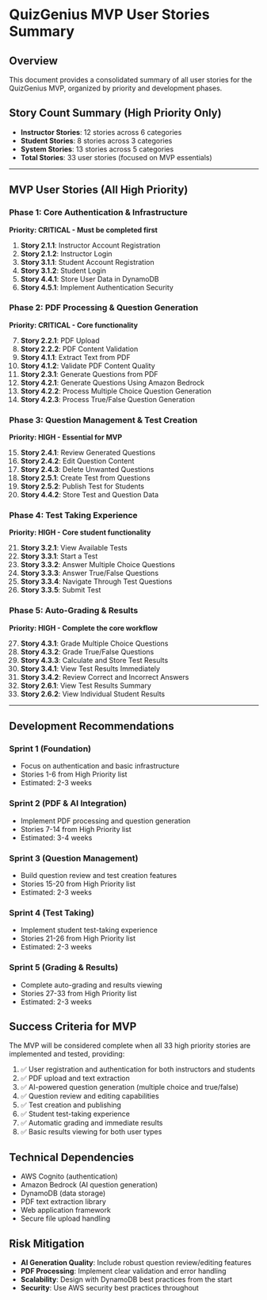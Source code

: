 # QuizGenius MVP User Stories Summary

## Overview
This document provides a consolidated summary of all user stories for the QuizGenius MVP, organized by priority and development phases.

## Story Count Summary (High Priority Only)
- **Instructor Stories**: 12 stories across 6 categories
- **Student Stories**: 8 stories across 3 categories  
- **System Stories**: 13 stories across 5 categories
- **Total Stories**: 33 user stories (focused on MVP essentials)

---

## MVP User Stories (All High Priority)

### Phase 1: Core Authentication & Infrastructure
**Priority: CRITICAL - Must be completed first**

1. **Story 2.1.1**: Instructor Account Registration
2. **Story 2.1.2**: Instructor Login  
3. **Story 3.1.1**: Student Account Registration
4. **Story 3.1.2**: Student Login
5. **Story 4.4.1**: Store User Data in DynamoDB
6. **Story 4.5.1**: Implement Authentication Security

### Phase 2: PDF Processing & Question Generation
**Priority: CRITICAL - Core functionality**

7. **Story 2.2.1**: PDF Upload
8. **Story 2.2.2**: PDF Content Validation
9. **Story 4.1.1**: Extract Text from PDF
10. **Story 4.1.2**: Validate PDF Content Quality
11. **Story 2.3.1**: Generate Questions from PDF
12. **Story 4.2.1**: Generate Questions Using Amazon Bedrock
13. **Story 4.2.2**: Process Multiple Choice Question Generation
14. **Story 4.2.3**: Process True/False Question Generation

### Phase 3: Question Management & Test Creation
**Priority: HIGH - Essential for MVP**

15. **Story 2.4.1**: Review Generated Questions
16. **Story 2.4.2**: Edit Question Content
17. **Story 2.4.3**: Delete Unwanted Questions
18. **Story 2.5.1**: Create Test from Questions
19. **Story 2.5.2**: Publish Test for Students
20. **Story 4.4.2**: Store Test and Question Data

### Phase 4: Test Taking Experience
**Priority: HIGH - Core student functionality**

21. **Story 3.2.1**: View Available Tests
22. **Story 3.3.1**: Start a Test
23. **Story 3.3.2**: Answer Multiple Choice Questions
24. **Story 3.3.3**: Answer True/False Questions
25. **Story 3.3.4**: Navigate Through Test Questions
26. **Story 3.3.5**: Submit Test

### Phase 5: Auto-Grading & Results
**Priority: HIGH - Complete the core workflow**

27. **Story 4.3.1**: Grade Multiple Choice Questions
28. **Story 4.3.2**: Grade True/False Questions
29. **Story 4.3.3**: Calculate and Store Test Results
30. **Story 3.4.1**: View Test Results Immediately
31. **Story 3.4.2**: Review Correct and Incorrect Answers
32. **Story 2.6.1**: View Test Results Summary
33. **Story 2.6.2**: View Individual Student Results

---

## Development Recommendations

### Sprint 1 (Foundation)
- Focus on authentication and basic infrastructure
- Stories 1-6 from High Priority list
- Estimated: 2-3 weeks

### Sprint 2 (PDF & AI Integration)
- Implement PDF processing and question generation
- Stories 7-14 from High Priority list
- Estimated: 3-4 weeks

### Sprint 3 (Question Management)
- Build question review and test creation features
- Stories 15-20 from High Priority list
- Estimated: 2-3 weeks

### Sprint 4 (Test Taking)
- Implement student test-taking experience
- Stories 21-26 from High Priority list
- Estimated: 2-3 weeks

### Sprint 5 (Grading & Results)
- Complete auto-grading and results viewing
- Stories 27-33 from High Priority list
- Estimated: 2-3 weeks

## Success Criteria for MVP
The MVP will be considered complete when all 33 high priority stories are implemented and tested, providing:

1. ✅ User registration and authentication for both instructors and students
2. ✅ PDF upload and text extraction
3. ✅ AI-powered question generation (multiple choice and true/false)
4. ✅ Question review and editing capabilities
5. ✅ Test creation and publishing
6. ✅ Student test-taking experience
7. ✅ Automatic grading and immediate results
8. ✅ Basic results viewing for both user types

## Technical Dependencies
- AWS Cognito (authentication)
- Amazon Bedrock (AI question generation)
- DynamoDB (data storage)
- PDF text extraction library
- Web application framework
- Secure file upload handling

## Risk Mitigation
- **AI Generation Quality**: Include robust question review/editing features
- **PDF Processing**: Implement clear validation and error handling
- **Scalability**: Design with DynamoDB best practices from the start
- **Security**: Use AWS security best practices throughout